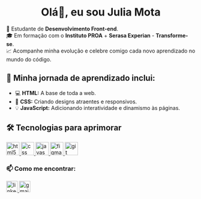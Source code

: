 <h1 align="center">Olá👋, eu sou Julia Mota</h1>

🌱 Estudante de **Desenvolvimento Front-end**.
<br>
🎓 Em formação com o **Instituto PROA** + **Serasa Experian** - **Transforme-se**.
<br>
📈 Acompanhe minha evolução e celebre comigo cada novo aprendizado no mundo do código.

## 🚀 Minha jornada de aprendizado inclui:
- 💻 **HTML:** A base de toda a web.
- 🎨 **CSS:** Criando designs atraentes e responsivos.
- 💡 **JavaScript:** Adicionando interatividade e dinamismo às páginas.

## 🛠️ Tecnologias para aprimorar

<p align="left">
  <a href="https://developer.mozilla.org/en-US/docs/Web/HTML" target="_blank" rel="noreferrer">
    <img src="https://cdn.jsdelivr.net/gh/devicons/devicon/icons/html5/html5-original.svg" width="35" height="35" alt="html5 logo"  />
  </a>

  <a href="https://developer.mozilla.org/en-US/docs/Web/CSS" target="_blank" rel="noreferrer">
    <img src="https://cdn.jsdelivr.net/gh/devicons/devicon/icons/css3/css3-original.svg" width="35" height="35" alt="css logo"  />
  </a>

  <a href="https://developer.mozilla.org/en-US/docs/Web/JavaScript" target="_blank" rel="noreferrer">
    <img src="https://cdn.simpleicons.org/javascript/F7DF1E" width="35" height="35" alt="javascript logo"  />
  </a>
  
  <a href="https://www.figma.com/" target="_blank" rel="noreferrer">
    <img src="https://cdn.jsdelivr.net/gh/devicons/devicon/icons/figma/figma-original.svg" width="35" height="35" alt="figma logo"  />
  </a>

  <a href="https://git-scm.com/" target="_blank" rel="noreferrer">
  <img src="https://cdn.jsdelivr.net/gh/devicons/devicon/icons/git/git-original.svg" width="35" height="35" alt="git logo"  />
  </a>
  
</p>

### 📫 Como me encontrar:
  <a href="https://www.linkedin.com/in/julia-mota/" target="_blank">
   <img src="https://raw.githubusercontent.com/maurodesouza/profile-readme-generator/master/src/assets/icons/social/linkedin/default.svg" width="30" height="30" alt="linkedin logo"  />
  </a>
  <a href="mailto:julmota38@gmail.com" target="_blank">
    <img src="https://raw.githubusercontent.com/maurodesouza/profile-readme-generator/master/src/assets/icons/social/gmail/default.svg" width="30" height="30" alt="gmail logo"  />
  </a>
 



